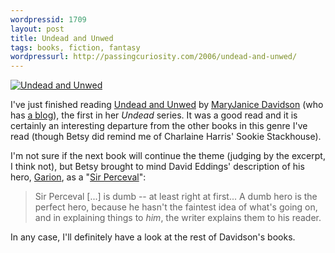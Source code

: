 ```yaml
---
wordpressid: 1709
layout: post
title: Undead and Unwed
tags: books, fiction, fantasy
wordpressurl: http://passingcuriosity.com/2006/undead-and-unwed/
---
```


[![Undead and Unwed][0-1]][0-2]

I've just finished reading [Undead and Unwed][1] by [MaryJanice Davidson][2]
(who has [a blog][3]), the first in her *Undead* series. It was a good read and
it is certainly an interesting departure from the other books in this genre
I've read (though Betsy did remind me of Charlaine Harris' Sookie Stackhouse).

I'm not sure if the next book will continue the theme (judging by the excerpt,
I think not), but Betsy brought to mind David Eddings' description of his hero,
[Garion][4], as a "[Sir Perceval][5]":

> Sir Perceval [...] is dumb -- at least right at first... A dumb hero is the
> perfect hero, because he hasn't the faintest idea of what's going on, and in
> explaining things to *him*, the writer explains them to his reader.

In any case, I'll definitely have a look at the rest of Davidson's books.

[0-1]: http://photos1.blogger.com/blogger/5615/352/200/0_7499_3645_2.jpg
[0-2]: http://photos1.blogger.com/blogger/5615/352/1600/0_7499_3645_2.jpg
[1]: http://www.amazon.com/dp/0749936452/
[2]: http://www.maryjanicedavidson.net/
[3]: http://maryjanicedavidson.blogspot.com/
[4]: http://en.wikipedia.org/wiki/Garion
[5]: http://en.wikipedia.org/wiki/Perceval
